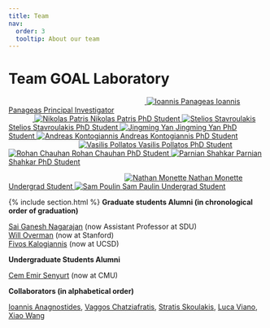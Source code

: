 ```yaml
---
title: Team
nav:
  order: 3
  tooltip: About our team
---
```


# <i class="fas fa-users"></i>Team GOAL Laboratory 


&nbsp;&nbsp;&nbsp;&nbsp;&nbsp;&nbsp;&nbsp;&nbsp;&nbsp;&nbsp;&nbsp;&nbsp;&nbsp;&nbsp;&nbsp;&nbsp;&nbsp;&nbsp;&nbsp;&nbsp;&nbsp;&nbsp;&nbsp;&nbsp;&nbsp;&nbsp;&nbsp;&nbsp;&nbsp;&nbsp;&nbsp;&nbsp;&nbsp;&nbsp;&nbsp;&nbsp;&nbsp;&nbsp;&nbsp;&nbsp;&nbsp;&nbsp;&nbsp;&nbsp;&nbsp;&nbsp;&nbsp;&nbsp;&nbsp;&nbsp;&nbsp;&nbsp;&nbsp;&nbsp;&nbsp;&nbsp;&nbsp;&nbsp;&nbsp;&nbsp;&nbsp;&nbsp;&nbsp;&nbsp;&nbsp;&nbsp;&nbsp;&nbsp;<a href="https://panageas.github.io/" class="portrait" style="--width: 250px">
<span class="portrait_image">
    <img
      src="/images/portraits/Panageas.jpg"
      onerror="this.src = '/images/placeholder.svg'; this.onerror = null;"
      loading="lazy"
      alt="Ioannis Panageas">
  </span><span class="portrait_name">
      Ioannis Panageas
    </span><span class="portrait_description">
      Principal Investigator
    </span></a>
<br>
&nbsp;&nbsp;&nbsp;&nbsp;&nbsp;&nbsp;&nbsp;&nbsp;&nbsp;&nbsp;&nbsp;&nbsp;<a href="https://scholar.google.com/citations?user=HW3mzYQAAAAJ&hl=en" class="portrait" style="--width: 150px">
<span class="portrait_image">
    <img
      src="/images/portraits/nicknewlast.png"
      onerror="this.src = '/images/placeholder.svg'; this.onerror = null;"
      loading="lazy"
      alt="Nikolas Patris">
  </span><span class="portrait_name">
      Nikolas Patris
    </span><span class="portrait_description">
      PhD Student
    </span></a>
<a href="https://steliostavroulakis.github.io/" class="portrait" style="--width: 150px">
<span class="portrait_image">
    <img
      src="/images/portraits/Stavroulakis.jpg"
      onerror="this.src = '/images/placeholder.svg'; this.onerror = null;"
      loading="lazy"
      alt="Stelios Stavroulakis">
  </span><span class="portrait_name">
      Stelios Stavroulakis
    </span><span class="portrait_description">
      PhD Student
    </span></a>
<a href="https://jingming-yan.github.io/" class="portrait" style="--width: 150px">
<span class="portrait_image">
    <img
      src="/images/portraits/jingming.png"
      onerror="this.src = '/images/placeholder.svg'; this.onerror = null;"
      loading="lazy"
      alt="Jingming Yan">
  </span><span class="portrait_name">
      Jingming Yan
    </span><span class="portrait_description">
      PhD Student
    </span></a>
 <a href="https://ddaedalus.github.io/" class="portrait" style="--width: 150px">
<span class="portrait_image">
    <img
      src="/images/portraits/andreas.png"
      onerror="this.src = '/images/placeholder.svg'; this.onerror = null;"
      loading="lazy"
      alt="Andreas Kontogiannis">
  </span><span class="portrait_name">
      Andreas Kontogiannis
    </span><span class="portrait_description">
      PhD Student
    </span></a>
    <br/>
&nbsp;&nbsp;&nbsp;&nbsp;&nbsp;&nbsp;&nbsp;&nbsp;&nbsp;&nbsp;&nbsp;&nbsp;&nbsp;&nbsp;&nbsp;&nbsp;&nbsp;&nbsp;&nbsp;&nbsp;&nbsp;&nbsp;&nbsp;&nbsp;&nbsp;&nbsp;&nbsp;&nbsp;&nbsp;&nbsp;&nbsp;&nbsp;&nbsp;&nbsp;
    <a href="https://archimedesai.gr/en/researchers/vasilis-pollatos" class="portrait" style="--width: 150px">
<span class="portrait_image">
    <img
      src="/images/portraits/vasilis.jpg"
      onerror="this.src = '/images/placeholder.svg'; this.onerror = null;"
      loading="lazy"
      alt="Vasilis Pollatos">
  </span><span class="portrait_name">
     Vasilis Pollatos
    </span><span class="portrait_description">
      PhD Student
    </span></a>
    <a href="https://panageas.github.io/" class="portrait" style="--width: 150px">
<span class="portrait_image">
    <img
      src="/images/portraits/rohan.jpg"
      onerror="this.src = '/images/placeholder.svg'; this.onerror = null;"
      loading="lazy"
      alt="Rohan Chauhan">
  </span><span class="portrait_name">
     Rohan Chauhan
    </span><span class="portrait_description">
      PhD Student
    </span></a>
    <a href="https://parnianshahkar.github.io/academic-website/" class="portrait" style="--width: 150px"> 
    <span class="portrait_image">
    <img
      src="/images/portraits/parnian.jpg"
      onerror="this.src = '/images/placeholder.svg'; this.onerror = null;"
      loading="lazy"
      alt="Parnian Shahkar">
  </span><span class="portrait_name">
     Parnian Shahkar
    </span><span class="portrait_description">
      PhD Student
    </span></a>
    <br/>

&nbsp;&nbsp;&nbsp;&nbsp;&nbsp;&nbsp;&nbsp;&nbsp;&nbsp;&nbsp;&nbsp;&nbsp;&nbsp;&nbsp;&nbsp;&nbsp;&nbsp;&nbsp;&nbsp;&nbsp;&nbsp;&nbsp;&nbsp;&nbsp;&nbsp;&nbsp;&nbsp;&nbsp;&nbsp;&nbsp;&nbsp;&nbsp;&nbsp;&nbsp;&nbsp;&nbsp;&nbsp;&nbsp;&nbsp;&nbsp;&nbsp;&nbsp;&nbsp;&nbsp;&nbsp;&nbsp;&nbsp;&nbsp;&nbsp;&nbsp;&nbsp;&nbsp;&nbsp;&nbsp;&nbsp;&nbsp;&nbsp;
<a href="https://nmonette.github.io" class="portrait" style="--width: 150px">
<span class="portrait_image">
    <img
      src="/images/portraits/nathan.JPG"
      onerror="this.src = '/images/placeholder.svg'; this.onerror = null;"
      loading="lazy"
      alt="Nathan Monette"
    >
  </span><span class="portrait_name">
      Nathan Monette
    </span><span class="portrait_description">
      Undergrad Student
    </span></a>
<a href="" class="portrait" style="--width: 150px">
<span class="portrait_image">
    <img
      src="/images/portraits/sam.jpeg"
      onerror="this.src = '/images/placeholder.svg'; this.onerror = null;"
      loading="lazy"
      alt="Sam Poulin"
    >
  </span><span class="portrait_name">
      Sam Paulin
    </span><span class="portrait_description">
      Undergrad Student
    </span></a>
    
{% include section.html %}
<strong> Graduate students Alumni (in chronological order of graduation) </strong>

[Sai Ganesh Nagarajan](https://sites.google.com/view/sgnagarajan/home) (now Assistant Professor at SDU) <br>
[Will Overman](https://scholar.google.com/citations?user=B2XPxEkAAAAJ&hl=en) (now at Stanford) <br>
[Fivos Kalogiannis](https://fivoskal.github.io/) (now at UCSD) <br>

<strong> Undergraduate Students Alumni </strong> <br>

[Cem Emir Senyurt](https://www.linkedin.com/in/cem-emir-senyurt-b8b770221/) (now at CMU) <br>



<strong> Collaborators (in alphabetical order)</strong>

[Ioannis Anagnostides](https://scholar.google.com/citations?user=QVwDo_sAAAAJ&hl=el), [Vaggos Chatziafratis](https://cs.stanford.edu/~vaggos/), [Stratis Skoulakis](http://www.corelab.ntua.gr/~sskoul/), [Luca Viano](https://sites.google.com/view/lucaviano/home-page), [Xiao Wang](https://xiiaowang.github.io/)


